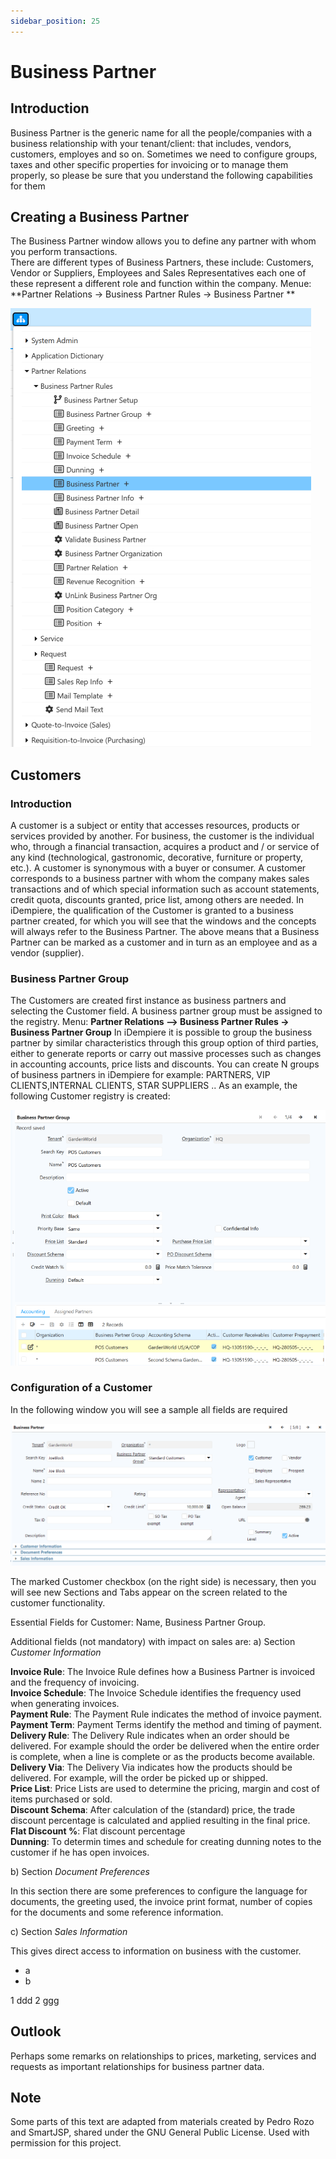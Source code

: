 ```yaml
---
sidebar_position: 25
---
```



# Business Partner

## Introduction
Business Partner is the generic name for all the people/companies with a business
relationship with your tenant/client: that includes, vendors, customers, employes
and so on. Sometimes we need to configure groups, taxes and other specific
properties for invoicing or to manage them properly, so please be sure that you
understand the following capabilities for them

## Creating a Business Partner
The Business Partner window allows you to define any partner with
whom you perform transactions.  
There are different types of Business Partners, these include: Customers, Vendor or
Suppliers, Employees and Sales Representatives each one of these represent a
different role and function within the company.
Menue: **Partner Relations -> Business Partner Rules -> Business Partner **  

![Menue for iDempiere](./PNGs/Menue_BusinessPartner.png)

## Customers

### Introduction

A customer is a subject or entity that accesses resources, products or services
provided by another. For business, the customer is the individual who, through a
financial transaction, acquires a product and / or
service of any kind (technological, gastronomic, decorative, furniture or property,
etc.). A customer is synonymous with a buyer or consumer.
A customer corresponds to a business partner with whom the company makes
sales transactions and of which special information such as account statements,
credit quota, discounts granted, price list, among others are needed. In
iDempiere, the qualification of the Customer is granted to a business
partner created, for which you will see that the windows and the concepts will
always refer to the Business Partner. The above means that a Business Partner can
be marked as a customer and in turn as an employee and as a vendor (supplier).

### Business Partner Group

The Customers are created first instance as business partners and selecting the
Customer field. A business partner group must be assigned to the registry.
Menu: **Partner Relations –> Business Partner Rules -> Business Partner Group**
In iDempiere it is possible to group the business partner by similar
characteristics through this group option of third parties, either to generate reports
or carry out massive processes such as changes in accounting
accounts, price lists and discounts.
You can create N groups of business partners in iDempiere for example:
PARTNERS, VIP CLIENTS,INTERNAL CLIENTS, STAR SUPPLIERS ..
As an example, the following Customer registry is created:


![BusinessPartnerGroupWindow](./PNGs/BusinessPartnerGroup.png)

### Configuration of a Customer

In the following window you will see a sample all fields are required

![BusinessPartnerWindowMain](./PNGs/BusinessPartnerMain.png)

The marked Customer checkbox (on the right side) is necessary, then you will see new Sections and Tabs appear on the screen related to the customer functionality.

Essential Fields for Customer: Name, Business Partner Group.

Additional fields (not mandatory) with impact on sales are:
a) Section *Customer Information*

**Invoice Rule**: The Invoice Rule defines how a Business Partner is invoiced and the
frequency of invoicing.  
**Invoice Schedule**: The Invoice Schedule identifies the frequency used when
generating invoices.  
**Payment Rule**: The Payment Rule indicates the method of invoice payment.  
**Payment Term**: Payment Terms identify the method and timing of payment.  
**Delivery Rule**: The Delivery Rule indicates when an order should be delivered. For example should the order be delivered when the entire order is complete, when a line is complete or as the products become available.  
**Delivery Via**: The Delivery Via indicates how the products should be delivered. For example, will the order be picked up or shipped.  
**Price List**: Price Lists are used to determine the pricing, margin and cost of items purchased or sold.  
**Discount Schema**: After calculation of the (standard) price, the trade discount percentage is calculated and
applied resulting in the final price.  
**Flat Discount %**: Flat discount percentage   
**Dunning**: To determin times and schedule for creating dunning notes to the customer if he has open invoices.   

b) Section *Document Preferences* 

In this section there are some preferences to configure the language for documents, the greeting used, the invoice print format, number of copies for the documents and some reference information. 

c) Section *Sales Information*  

This gives direct access to information on business with the customer. 

- a 
- b

1 ddd
2 ggg


## Outlook

Perhaps some remarks on relationships to prices, marketing, services and requests as important relationships for business partner data.

## Note
Some parts of this text are adapted from materials created by Pedro Rozo and SmartJSP, shared under the GNU General Public License. Used with permission for this project.

